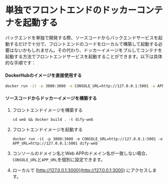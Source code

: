 # 単独でフロントエンドのドッカーコンテナを起動する

バックエンドを単独で開発する際、ソースコードからバックエンドサービスを起動するだけで十分で、フロントエンドのコードをローカルで構築して起動する必要はないかもしれません。その代わり、ドッカーイメージをプルしてコンテナを起動する方法でフロントエンドサービスを起動することができます。以下は具体的な手順です：

#### DockerHubのイメージを直接使用する

```Bash
docker run -it -p 3000:3000 -e CONSOLE_URL=http://127.0.0.1:5001 -e APP_URL=http://127.0.0.1:5001 langgenius/dify-web:latest
```

#### ソースコードからドッカーイメージを構築する

1.  フロントエンドイメージを構築する

    ```
    cd web && docker build . -t dify-web
    ```
2.  フロントエンドイメージを起動する

    ```
    docker run -it -p 3000:3000 -e CONSOLE_URL=http://127.0.0.1:5001 -e APP_URL=http://127.0.0.1:5001 dify-web
    ```
3. コンソールのドメイン名とWeb APPのドメイン名が一致しない場合、`CONSOLE_URL`と`APP_URL`を個別に設定できます。
4. ローカルで [http://127.0.0.1:3000](http://127.0.0.1:3000) にアクセスします。